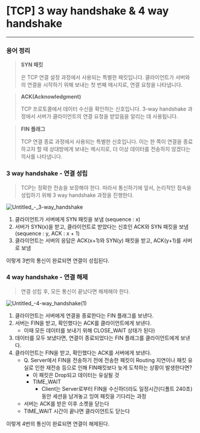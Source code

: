 # [TCP] 3 way handshake & 4 way handshake

---

### 용어 정리

> **SYN 패킷**
> 
> 
> 은 TCP 연결 설정 과정에서 사용되는 특별한 패킷입니다. 클라이언트가 서버와의 연결을 시작하기 위해 보내는 첫 번째 메시지로, 연결 요청을 나타냅니다.
> 

> **ACK(Acknowledgment)**
> 
> 
> TCP 프로토콜에서 데이터 수신을 확인하는 신호입니다. 3-way handshake 과정에서 서버가 클라이언트의 연결 요청을 받았음을 알리는 데 사용됩니다.
> 

> **FIN 플래그**
> 
> 
> TCP 연결 종료 과정에서 사용되는 특별한 신호입니다. 이는 한 쪽이 연결을 종료하고자 할 때 상대방에게 보내는 메시지로, 더 이상 데이터를 전송하지 않겠다는 의사를 나타냅니다.
> 

### **3 way handshake - 연결 성립**

> TCP는 정확한 전송을 보장해야 한다. 따라서 통신하기에 앞서, 논리적인 접속을 성립하기 위해 3 way handshake 과정을 진행한다.

![Untitled_-_3-way_handshake](https://github.com/user-attachments/assets/dcb8cfb6-bade-41d1-ae1f-b06374cf016e)

1. 클라이언트가 서버에게 SYN 패킷을 보냄 (sequence : x)
2. 서버가 SYN(x)을 받고, 클라이언트로 받았다는 신호인 ACK와 SYN 패킷을 보냄 (sequence : y, ACK : x + 1)
3. 클라이언트는 서버의 응답은 ACK(x+1)와 SYN(y) 패킷을 받고, ACK(y+1)를 서버로 보냄

이렇게 3번의 통신이 완료되면 연결이 성립된다. 

### **4 way handshake - 연결 해제**

> 연결 성립 후, 모든 통신이 끝났다면 해제해야 한다.

![Untitled_-_4-way_handshake_(1)](https://github.com/user-attachments/assets/5dff8da7-dfac-498f-8f46-db7a4f2a6c6e)

1. 클라이언트는 서버에게 연결을 종료한다는 FIN 플래그를 보낸다.
2. 서버는 FIN을 받고, 확인했다는 ACK를 클라이언트에게 보낸다. 
    - 이때 모든 데이터를 보내기 위해 CLOSE_WAIT 상태가 된다)
3. 데이터를 모두 보냈다면, 연결이 종료되었다는 FIN 플래그를 클라이언트에게 보낸다.
4. 클라이언트는 FIN을 받고, 확인했다는 ACK를 서버에게 보낸다. 
    - Q. Server에서 FIN을 전송하기 전에 전송한 패킷이 Routing 지연이나 패킷 유실로 인한 재전송 등으로 인해 FIN패킷보다 늦게 도착하는 상황이 발생한다면?
        - 이 패킷은 Drop되고 데이터는 유실될 것
        - TIME_WAIT
            - Client는 Server로부터 FIN을 수신하더라도 일정시간(디폴트 240초) 동안 세션을 남겨놓고 잉여 패킷을 기다리는 과정
    - 서버는 ACK를 받은 이후 소켓을 닫는다
    - TIME_WAIT 시간이 끝나면 클라이언트도 닫는다

이렇게 4번의 통신이 완료되면 연결이 해제된다.
